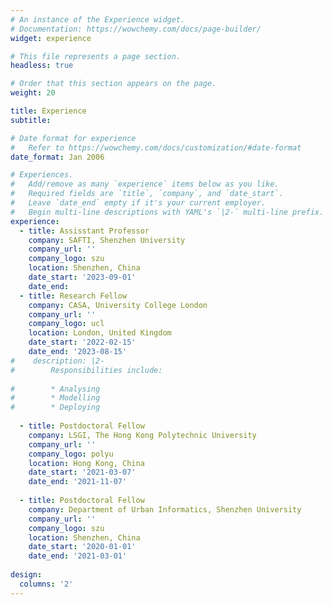 ```yaml
---
# An instance of the Experience widget.
# Documentation: https://wowchemy.com/docs/page-builder/
widget: experience

# This file represents a page section.
headless: true

# Order that this section appears on the page.
weight: 20

title: Experience
subtitle:

# Date format for experience
#   Refer to https://wowchemy.com/docs/customization/#date-format
date_format: Jan 2006

# Experiences.
#   Add/remove as many `experience` items below as you like.
#   Required fields are `title`, `company`, and `date_start`.
#   Leave `date_end` empty if it's your current employer.
#   Begin multi-line descriptions with YAML's `|2-` multi-line prefix.
experience:
  - title: Assisstant Professor
    company: SAFTI, Shenzhen University
    company_url: ''
    company_logo: szu
    location: Shenzhen, China
    date_start: '2023-09-01'
    date_end: 
  - title: Research Fellow
    company: CASA, University College London
    company_url: ''
    company_logo: ucl
    location: London, United Kingdom
    date_start: '2022-02-15'
    date_end: '2023-08-15'
#    description: |2-
#        Responsibilities include:
        
#        * Analysing
#        * Modelling
#        * Deploying
        
  - title: Postdoctoral Fellow
    company: LSGI, The Hong Kong Polytechnic University
    company_url: ''
    company_logo: polyu
    location: Hong Kong, China
    date_start: '2021-03-07'
    date_end: '2021-11-07'
    
  - title: Postdoctoral Fellow
    company: Department of Urban Informatics, Shenzhen University
    company_url: ''
    company_logo: szu
    location: Shenzhen, China
    date_start: '2020-01-01'
    date_end: '2021-03-01'
 
design:
  columns: '2'
---
```

